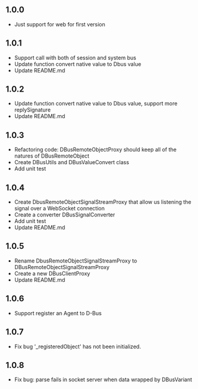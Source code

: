 ## 1.0.0

* Just support for web for first version

## 1.0.1

* Support call with both of session and system bus
* Update function convert native value to Dbus value
* Update README.md

## 1.0.2

* Update function convert native value to Dbus value, support more replySignature
* Update README.md

## 1.0.3
* Refactoring code: DBusRemoteObjectProxy should keep all of the natures of DBusRemoteObject
* Create DBusUtils and DBusValueConvert class
* Add unit test

## 1.0.4
* Create DbusRemoteObjectSignalStreamProxy that allow us listening the signal over a WebSocket connection 
* Create a converter DBusSignalConverter
* Add unit test
* Update README.md

## 1.0.5
* Rename DbusRemoteObjectSignalStreamProxy to DBusRemoteObjectSignalStreamProxy
* Create a new DBusClientProxy
* Update README.md

## 1.0.6
* Support register an Agent to D-Bus

## 1.0.7
* Fix bug '_registeredObject' has not been initialized.

## 1.0.8
* Fix bug: parse fails in socket server when data wrapped by DBusVariant